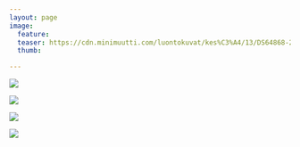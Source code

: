 ```yaml
---
layout: page
image:
  feature:
  teaser: https://cdn.minimuutti.com/luontokuvat/kes%C3%A4/13/DS64868-245px.jpg
  thumb:

---
```


![](https://cdn.minimuutti.com/luontokuvat/kes%C3%A4/13/DS64840-800px.jpg)

![](https://cdn.minimuutti.com/luontokuvat/kes%C3%A4/13/DS64841-800px.jpg)

![](https://cdn.minimuutti.com/luontokuvat/kes%C3%A4/13/DS64847-800px.jpg)

![](https://cdn.minimuutti.com/luontokuvat/kes%C3%A4/13/DS64868-800px.jpg)
